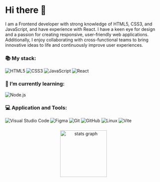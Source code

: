 # Hi there 👋

I am a Frontend developer with strong knowledge of HTML5, CSS3, and JavaScript, and have experience with React. I have a keen eye for design and a passion for creating responsive, user-friendly web applications. Additionally, I enjoy collaborating with cross-functional teams to bring innovative ideas to life and continuously improve user experiences.

### 📚 My stack:

![HTML5](https://img.shields.io/badge/html5-%23E34F26.svg?style=for-the-badge&logo=html5&logoColor=white)
![CSS3](https://img.shields.io/badge/css3-%231572B6.svg?style=for-the-badge&logo=css3&logoColor=white)
![JavaScript](https://img.shields.io/badge/javascript%20-%23323330.svg?&style=for-the-badge&logo=javascript&logoColor=%23F7DF1E)
![React](https://img.shields.io/badge/React-%2320232a?style=for-the-badge&logo=React&logoColor=%2361DAFB)

### 🌱 I’m currently learning:

![Node.js](https://img.shields.io/badge/node.js-white?style=for-the-badge&logo=nodedotjs&logoColor=%235FA04E)


### 💻 Application and Tools:

![Visual Studio Code](https://img.shields.io/badge/Visual%20Studio%20Code-0078d7.svg?style=for-the-badge&logo=visual-studio-code&logoColor=white)
![Figma](https://img.shields.io/badge/FIGMA-white?style=for-the-badge&logo=FIGMA&logoColor=black)
![Git](https://img.shields.io/badge/git-%23F05033.svg?style=for-the-badge&logo=git&logoColor=white)
![GitHub](https://img.shields.io/badge/github-%23121011.svg?style=for-the-badge&logo=github&logoColor=white)
![Linux](https://img.shields.io/badge/Linux-FCC624?style=for-the-badge&logo=linux&logoColor=black)
![Vite](https://img.shields.io/badge/vite-%231b1b1f?style=for-the-badge&logo=vite&logoColor=%23646CFF)


###

<div align="center">
  <img src="https://github-readme-stats-eosin-two.vercel.app/api?username=Alter-White&count_private=true&hide=issues,contribs&show=reviews&show_icons=true&rank_icon=github&theme=radical&hide_border=true" height="150" alt="stats graph"  />
  <!--<img src="https://github-readme-stats-eosin-two.vercel.app/api/top-langs/?username=Alter-White&count_private=true&layout=compact&theme=radical&hide_border=true" height="150" alt="languages graph"  />-->
</div>

###

<!--
**Alter-White/Alter-White** is a ✨ _special_ ✨ repository because its `README.md` (this file) appears on your GitHub profile.

Here are some ideas to get you started:

- 🔭 I’m currently working on ...
- 🌱 I’m currently learning ...
- 👯 I’m looking to collaborate on ...
- 🤔 I’m looking for help with ...
- 💬 Ask me about ...
- 📫 How to reach me: ...
- 😄 Pronouns: ...
- ⚡ Fun fact: ...
-->
